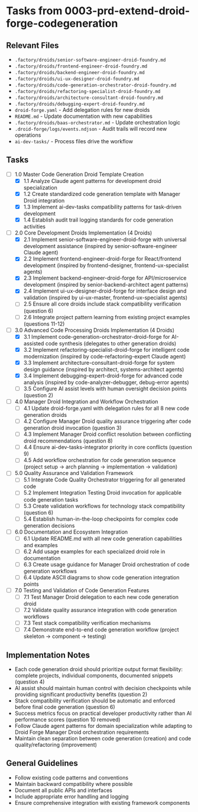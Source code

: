 # Tasks from 0003-prd-extend-droid-forge-codegeneration

## Relevant Files

- `.factory/droids/senior-software-engineer-droid-foundry.md`
- `.factory/droids/frontend-engineer-droid-foundry.md`
- `.factory/droids/backend-engineer-droid-foundry.md`
- `.factory/droids/ui-ux-designer-droid-foundry.md`
- `.factory/droids/code-generation-orchestrator-droid-foundry.md`
- `.factory/droids/refactoring-specialist-droid-foundry.md`
- `.factory/droids/architecture-consultant-droid-foundry.md`
- `.factory/droids/debugging-expert-droid-foundry.md`
- `droid-forge.yaml` - Add delegation rules for new droids
- `README.md` - Update documentation with new capabilities
- `.factory/droids/baas-orchestrator.md` - Update orchestration logic
- `.droid-forge/logs/events.ndjson` - Audit trails will record new operations
- `ai-dev-tasks/` - Process files drive the workflow

## Tasks

- [ ] 1.0 Master Code Generation Droid Template Creation
  - [x] 1.1 Analyze Claude agent patterns for development droid specialization
  - [x] 1.2 Create standardized code generation template with Manager Droid integration
  - [x] 1.3 Implement ai-dev-tasks compatibility patterns for task-driven development
  - [x] 1.4 Establish audit trail logging standards for code generation activities

- [ ] 2.0 Core Development Droids Implementation (4 Droids)
  - [x] 2.1 Implement senior-software-engineer-droid-forge with universal development assistance (inspired by senior-software-engineer Claude agent)
  - [x] 2.2 Implement frontend-engineer-droid-forge for React/frontend development (inspired by frontend-designer, frontend-ux-specialist agents)
  - [x] 2.3 Implement backend-engineer-droid-forge for API/microservice development (inspired by senior-backend-architect agent patterns)
  - [x] 2.4 Implement ui-ux-designer-droid-forge for interface design and validation (inspired by ui-ux-master, frontend-ux-specialist agents)
  - [ ] 2.5 Ensure all core droids include stack compatibility verification (question 6)
  - [ ] 2.6 Integrate project pattern learning from existing project examples (questions 11-12)

- [ ] 3.0 Advanced Code Processing Droids Implementation (4 Droids)
  - [x] 3.1 Implement code-generation-orchestrator-droid-forge for AI-assisted code synthesis (delegates to other generation droids)
  - [x] 3.2 Implement refactoring-specialist-droid-forge for intelligent code modernization (inspired by code-refactoring-expert Claude agent)
  - [x] 3.3 Implement architecture-consultant-droid-forge for system design guidance (inspired by architect, systems-architect agents)
  - [x] 3.4 Implement debugging-expert-droid-forge for advanced code analysis (inspired by code-analyzer-debugger, debug-error agents)
  - [ ] 3.5 Configure AI assist levels with human oversight decision points (question 2)

- [ ] 4.0 Manager Droid Integration and Workflow Orchestration
  - [ ] 4.1 Update droid-forge.yaml with delegation rules for all 8 new code generation droids
  - [ ] 4.2 Configure Manager Droid quality assurance triggering after code generation droid invocation (question 3)
  - [ ] 4.3 Implement Manager Droid conflict resolution between conflicting droid recommendations (question 8)
  - [ ] 4.4 Ensure ai-dev-tasks-integrator priority in core conflicts (question 9)
  - [ ] 4.5 Add workflow orchestration for code generation sequence (project setup → arch planning → implementation → validation)

- [ ] 5.0 Quality Assurance and Validation Framework
  - [ ] 5.1 Integrate Code Quality Orchestrator triggering for all generated code
  - [ ] 5.2 Implement Integration Testing Droid invocation for applicable code generation tasks
  - [ ] 5.3 Create validation workflows for technology stack compatibility (question 6)
  - [ ] 5.4 Establish human-in-the-loop checkpoints for complex code generation decisions

- [ ] 6.0 Documentation and Ecosystem Integration
  - [ ] 6.1 Update README.md with all new code generation capabilities and examples
  - [ ] 6.2 Add usage examples for each specialized droid role in documentation
  - [ ] 6.3 Create usage guidance for Manager Droid orchestration of code generation workflows
  - [ ] 6.4 Update ASCII diagrams to show code generation integration points

- [ ] 7.0 Testing and Validation of Code Generation Features
  - [ ] 7.1 Test Manager Droid delegation to each new code generation droid
  - [ ] 7.2 Validate quality assurance integration with code generation workflows
  - [ ] 7.3 Test stack compatibility verification mechanisms
  - [ ] 7.4 Demonstrate end-to-end code generation workflow (project skeleton → component → testing)

## Implementation Notes

- Each code generation droid should prioritize output format flexibility: complete projects, individual components, documented snippets (question 4)
- AI assist should maintain human control with decision checkpoints while providing significant productivity benefits (question 2)
- Stack compatibility verification should be automatic and enforced before final code generation (question 6)
- Success metrics focus on practical developer productivity rather than AI performance scores (question 10 removed)
- Follow Claude agent patterns for domain specialization while adapting to Droid Forge Manager Droid orchestration requirements
- Maintain clean separation between code generation (creation) and code quality/refactoring (improvement)

## General Guidelines

- Follow existing code patterns and conventions
- Maintain backward compatibility where possible
- Document all public APIs and interfaces
- Include appropriate error handling and logging
- Ensure comprehensive integration with existing framework components
